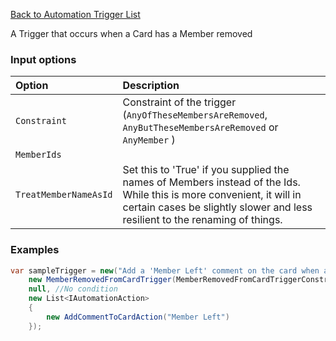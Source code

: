 [Back to Automation Trigger List](Automation-Engine#triggers)

A Trigger that occurs when a Card has a Member removed

### Input options
| Option| Description |
|:---|:---|
| `Constraint` | Constraint of the trigger (`AnyOfTheseMembersAreRemoved`, `AnyButTheseMembersAreRemoved` or `AnyMember` )| 
| `MemberIds`| | 
| `TreatMemberNameAsId`| Set this to 'True' if you supplied the names of Members instead of the Ids. While this is more convenient, it will in certain cases be slightly slower and less resilient to the renaming of things. | 

### Examples

```cs
var sampleTrigger = new("Add a 'Member Left' comment on the card when a member leaves a card",
    new MemberRemovedFromCardTrigger(MemberRemovedFromCardTriggerConstraint.AnyMember),
    null, //No condition
    new List<IAutomationAction>
    {
        new AddCommentToCardAction("Member Left")
    });
```